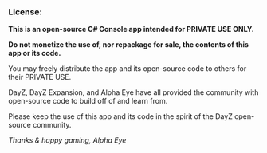 ### License:
**This is an open-source C# Console app intended for PRIVATE USE ONLY.**

**Do not monetize the use of, nor repackage for sale, the contents of this app or its code.**

You may freely distribute the app and its open-source code to others for their PRIVATE USE.

DayZ, DayZ Expansion, and Alpha Eye have all provided the community with open-source code to build off of and learn from.

Please keep the use of this app and its code in the spirit of the DayZ open-source community.

_Thanks & happy gaming,_
_Alpha Eye_
